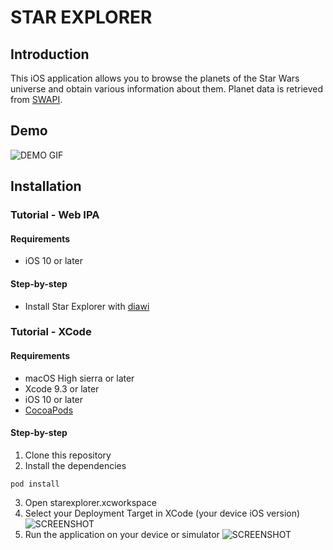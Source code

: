 # STAR EXPLORER
## Introduction

This iOS application allows you to browse the planets of the Star Wars universe and obtain various information about them.
Planet data is retrieved from [SWAPI](https://swapi.co).

## Demo

![DEMO GIF](https://media.giphy.com/media/xjLnWwxUGVjnKrhbjT/giphy.gif)

## Installation
### Tutorial - Web IPA
#### Requirements
 * iOS 10 or later
 #### Step-by-step
 * Install Star Explorer with [diawi](https://i.diawi.com/9C8oFf)
### Tutorial - XCode
#### Requirements
 * macOS High sierra or later
 * Xcode 9.3 or later
 * iOS 10 or later
 * [CocoaPods](https://cocoapods.org)
#### Step-by-step
1. Clone this repository
2. Install the dependencies
```
pod install
```
3. Open starexplorer.xcworkspace
4. Select your Deployment Target in XCode (your device iOS version)
![SCREENSHOT](https://i.imgur.com/0QwGmaY.png)
5. Run the application on your device or simulator
![SCREENSHOT](https://i.imgur.com/jz8S0ff.png)
